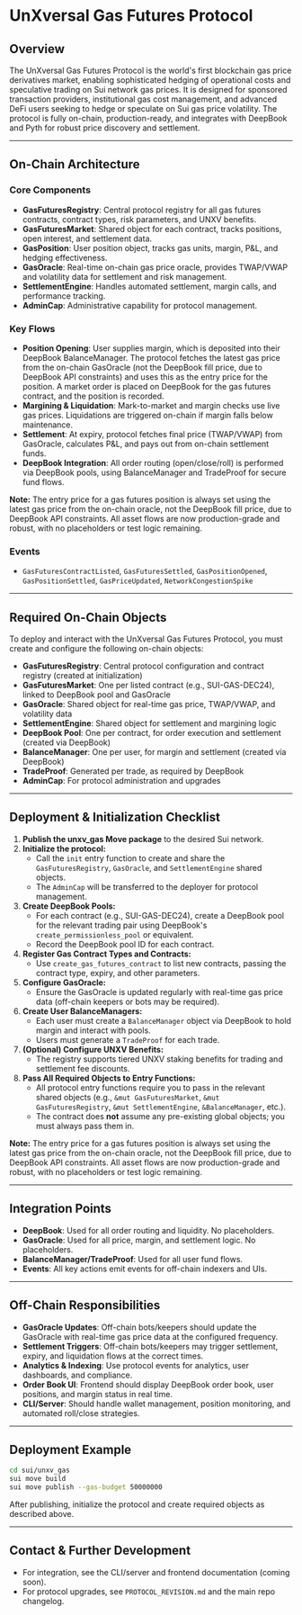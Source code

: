 # UnXversal Gas Futures Protocol

## Overview

The UnXversal Gas Futures Protocol is the world's first blockchain gas price derivatives market, enabling sophisticated hedging of operational costs and speculative trading on Sui network gas prices. It is designed for sponsored transaction providers, institutional gas cost management, and advanced DeFi users seeking to hedge or speculate on Sui gas price volatility. The protocol is fully on-chain, production-ready, and integrates with DeepBook and Pyth for robust price discovery and settlement.

---

## On-Chain Architecture

### Core Components
- **GasFuturesRegistry**: Central protocol registry for all gas futures contracts, contract types, risk parameters, and UNXV benefits.
- **GasFuturesMarket**: Shared object for each contract, tracks positions, open interest, and settlement data.
- **GasPosition**: User position object, tracks gas units, margin, P&L, and hedging effectiveness.
- **GasOracle**: Real-time on-chain gas price oracle, provides TWAP/VWAP and volatility data for settlement and risk management.
- **SettlementEngine**: Handles automated settlement, margin calls, and performance tracking.
- **AdminCap**: Administrative capability for protocol management.

### Key Flows
- **Position Opening**: User supplies margin, which is deposited into their DeepBook BalanceManager. The protocol fetches the latest gas price from the on-chain GasOracle (not the DeepBook fill price, due to DeepBook API constraints) and uses this as the entry price for the position. A market order is placed on DeepBook for the gas futures contract, and the position is recorded.
- **Margining & Liquidation**: Mark-to-market and margin checks use live gas prices. Liquidations are triggered on-chain if margin falls below maintenance.
- **Settlement**: At expiry, protocol fetches final price (TWAP/VWAP) from GasOracle, calculates P&L, and pays out from on-chain settlement funds.
- **DeepBook Integration**: All order routing (open/close/roll) is performed via DeepBook pools, using BalanceManager and TradeProof for secure fund flows.

**Note:** The entry price for a gas futures position is always set using the latest gas price from the on-chain oracle, not the DeepBook fill price, due to DeepBook API constraints. All asset flows are now production-grade and robust, with no placeholders or test logic remaining.

### Events
- `GasFuturesContractListed`, `GasFuturesSettled`, `GasPositionOpened`, `GasPositionSettled`, `GasPriceUpdated`, `NetworkCongestionSpike`

---

## Required On-Chain Objects

To deploy and interact with the UnXversal Gas Futures Protocol, you must create and configure the following on-chain objects:

- **GasFuturesRegistry**: Central protocol configuration and contract registry (created at initialization)
- **GasFuturesMarket**: One per listed contract (e.g., SUI-GAS-DEC24), linked to DeepBook pool and GasOracle
- **GasOracle**: Shared object for real-time gas price, TWAP/VWAP, and volatility data
- **SettlementEngine**: Shared object for settlement and margining logic
- **DeepBook Pool**: One per contract, for order execution and settlement (created via DeepBook)
- **BalanceManager**: One per user, for margin and settlement (created via DeepBook)
- **TradeProof**: Generated per trade, as required by DeepBook
- **AdminCap**: For protocol administration and upgrades

---

## Deployment & Initialization Checklist

1. **Publish the unxv_gas Move package** to the desired Sui network.
2. **Initialize the protocol:**
   - Call the `init` entry function to create and share the `GasFuturesRegistry`, `GasOracle`, and `SettlementEngine` shared objects.
   - The `AdminCap` will be transferred to the deployer for protocol management.
3. **Create DeepBook Pools:**
   - For each contract (e.g., SUI-GAS-DEC24), create a DeepBook pool for the relevant trading pair using DeepBook's `create_permissionless_pool` or equivalent.
   - Record the DeepBook pool ID for each contract.
4. **Register Gas Contract Types and Contracts:**
   - Use `create_gas_futures_contract` to list new contracts, passing the contract type, expiry, and other parameters.
5. **Configure GasOracle:**
   - Ensure the GasOracle is updated regularly with real-time gas price data (off-chain keepers or bots may be required).
6. **Create User BalanceManagers:**
   - Each user must create a `BalanceManager` object via DeepBook to hold margin and interact with pools.
   - Users must generate a `TradeProof` for each trade.
7. **(Optional) Configure UNXV Benefits:**
   - The registry supports tiered UNXV staking benefits for trading and settlement fee discounts.
8. **Pass All Required Objects to Entry Functions:**
   - All protocol entry functions require you to pass in the relevant shared objects (e.g., `&mut GasFuturesMarket`, `&mut GasFuturesRegistry`, `&mut SettlementEngine`, `&BalanceManager`, etc.).
   - The contract does **not** assume any pre-existing global objects; you must always pass them in.

**Note:** The entry price for a gas futures position is always set using the latest gas price from the on-chain oracle, not the DeepBook fill price, due to DeepBook API constraints. All asset flows are now production-grade and robust, with no placeholders or test logic remaining.

---

## Integration Points

- **DeepBook**: Used for all order routing and liquidity. No placeholders.
- **GasOracle**: Used for all price, margin, and settlement logic. No placeholders.
- **BalanceManager/TradeProof**: Used for all user fund flows.
- **Events**: All key actions emit events for off-chain indexers and UIs.

---

## Off-Chain Responsibilities

- **GasOracle Updates**: Off-chain bots/keepers should update the GasOracle with real-time gas price data at the configured frequency.
- **Settlement Triggers**: Off-chain bots/keepers may trigger settlement, expiry, and liquidation flows at the correct times.
- **Analytics & Indexing**: Use protocol events for analytics, user dashboards, and compliance.
- **Order Book UI**: Frontend should display DeepBook order book, user positions, and margin status in real time.
- **CLI/Server**: Should handle wallet management, position monitoring, and automated roll/close strategies.

---

## Deployment Example

```bash
cd sui/unxv_gas
sui move build
sui move publish --gas-budget 50000000
```

After publishing, initialize the protocol and create required objects as described above.

---

## Contact & Further Development

- For integration, see the CLI/server and frontend documentation (coming soon).
- For protocol upgrades, see `PROTOCOL_REVISION.md` and the main repo changelog. 